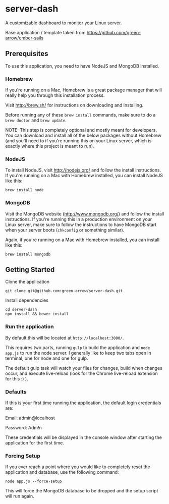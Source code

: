 # server-dash

A customizable dashboard to monitor your Linux server.

Base application / template taken from https://github.com/green-arrow/ember-sails

## Prerequisites

To use this application, you need to have NodeJS and MongoDB installed.

### Homebrew

If you're running on a Mac, Homebrew is a great package manager that will really help you through this installation process.

Visit http://brew.sh/ for instructions on downloading and installing.

Before running any of these ``brew install`` commands, make sure to do a ``brew doctor`` and ``brew update``.

NOTE: This step is completely optional and mostly meant for developers. You can download and install all of the below
packages without Homebrew (and you'll need to if you're running this on your Linux server, which is exactly where
this project is meant to run).

### NodeJS

To install NodeJS, visit http://nodejs.org/ and follow the install instructions.
If you're running on a Mac with Homebrew installed, you can install NodeJS like this:

```
brew install node
```

### MongoDB

Visit the MongoDB website (http://www.mongodb.org/) and follow the install instructions. If you're running this in a
production environment on your Linux server, make sure to follow the instructions to have MongoDB start when your
server boots (``chkconfig`` or something similar).

Again, if you're running on a Mac with Homebrew installed, you can install like this:

```
brew install mongodb
```

## Getting Started

Clone the application

```
git clone git@github.com:green-arrow/server-dash.git
```

Install dependencies

```
cd server-dash
npm install && bower install
```

### Run the application

By default this will be located at ``http://localhost:3000/``.

This requires two parts, running ``gulp`` to build the application and ``node app.js`` to run the node server.
I generally like to keep two tabs open in terminal, one for node and one for gulp.

The default gulp task will watch your files for changes, build when changes occur, and execute live-reload
(look for the Chrome live-reload extension for this :) ).

### Defaults

If this is your first time running the application, the default login credentials are:

Email: admin@localhost

Password: Adm!n

These credentials will be displayed in the console window after starting the application for the first time.

### Forcing Setup

If you ever reach a point where you would like to completely reset the application and database, use the following command:

```
node app.js --force-setup
```

This will force the MongoDB database to be dropped and the setup script will run again.
